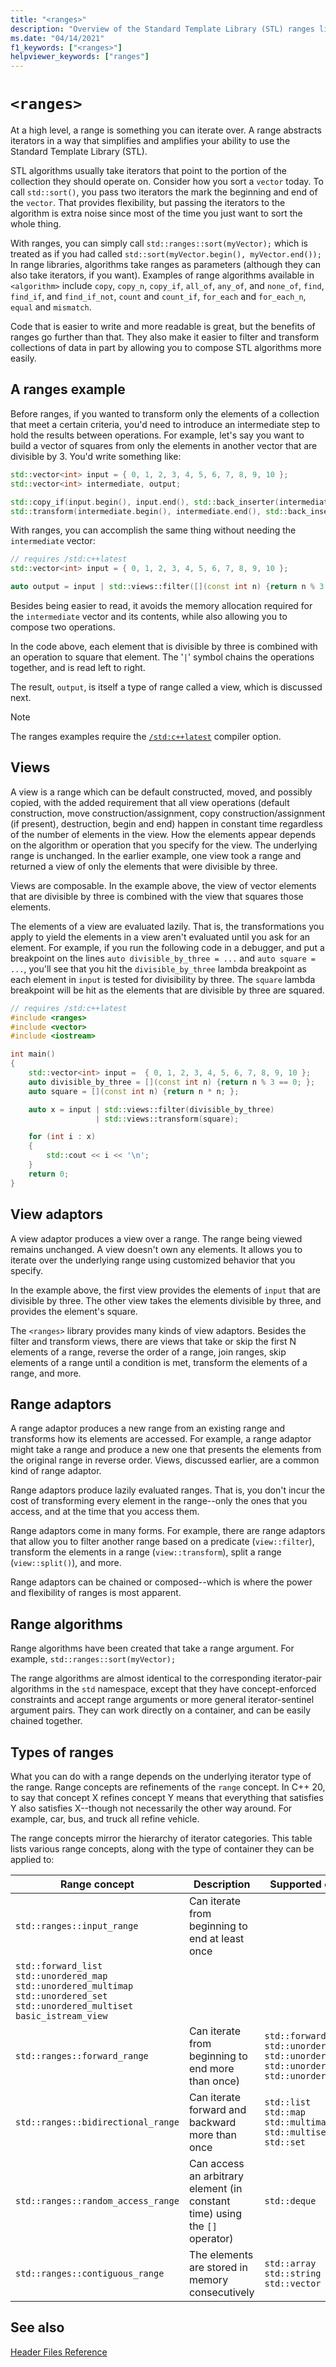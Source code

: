 ```yaml
---
title: "<ranges>"
description: "Overview of the Standard Template Library (STL) ranges library"
ms.date: "04/14/2021"
f1_keywords: ["<ranges>"]
helpviewer_keywords: ["ranges"]
---
```


# `<ranges>`

At a high level, a range is something you can iterate over. A range abstracts iterators in a way that simplifies and amplifies your ability to use the Standard Template Library (STL).

STL algorithms usually take iterators that point to the portion of the collection they should operate on. Consider how you sort a `vector` today. To call `std::sort()`, you pass two iterators the mark the beginning and end of the `vector`. That provides flexibility, but passing the iterators to the algorithm is extra noise since most of the time you just want to sort the whole thing.

With ranges, you can simply call `std::ranges::sort(myVector);` which is treated as if you had called `std::sort(myVector.begin(), myVector.end());` In range libraries, algorithms take ranges as parameters (although they can also take iterators, if you want). Examples of range algorithms available in `<algorithm>` include `copy`, `copy_n`, `copy_if`, `all_of`, `any_of`, and `none_of`, `find`, `find_if`, and `find_if_not`, `count` and `count_if`, `for_each` and `for_each_n`, `equal` and `mismatch`.

Code that is easier to write and more readable is great, but the benefits of ranges go further than that. They also make it easier to filter and transform collections of data in part by allowing you to compose STL algorithms more easily.

## A ranges example

Before ranges, if you wanted to transform only the elements of a collection that meet a certain criteria, you'd need to introduce an intermediate step to hold the results between operations. For example, let's say you want to build a vector of squares from only the elements in another vector that are divisible by 3. You'd write something like:

```cpp
std::vector<int> input = { 0, 1, 2, 3, 4, 5, 6, 7, 8, 9, 10 };
std::vector<int> intermediate, output;

std::copy_if(input.begin(), input.end(), std::back_inserter(intermediate), [](const int i) { return i%3 == 0; });
std::transform(intermediate.begin(), intermediate.end(), std::back_inserter(output), [](const int i) {return i*i; });
```

With ranges, you can accomplish the same thing without needing the `intermediate` vector:

```cpp
// requires /std:c++latest
std::vector<int> input = { 0, 1, 2, 3, 4, 5, 6, 7, 8, 9, 10 };

auto output = input | std::views::filter([](const int n) {return n % 3 == 0; }) | std::views::transform([](const int n) {return n * n; });
```  

Besides being easier to read, it avoids the memory allocation required for the `intermediate` vector and its contents, while also allowing you to compose two operations.

In the code above, each element that is divisible by three is combined with an operation to square that element. The '`|`' symbol chains the operations together, and is read left to right.

The result, `output`, is itself a type of range called a view, which is discussed next.

> [!NOTE]
> The ranges examples require the [`/std:c++latest`](../build/reference/std-specify-language-standard-version.md) compiler option.

## Views

A view is a range which can be default constructed, moved, and possibly copied, with the added requirement that all view operations (default construction, move construction/assignment, copy construction/assignment (if present), destruction, begin and end) happen in constant time regardless of the number of elements in the view. How the elements appear depends on the algorithm or operation that you specify for the view. The underlying range is unchanged. In the earlier example, one view took a range and returned a view of only the elements that were divisible by three.

Views are composable. In the example above, the view of vector elements that are divisible by three is combined with the view that squares those elements.

The elements of a view are evaluated lazily. That is, the transformations you apply to yield the elements in a view aren't evaluated until you ask for an element. For example, if you run the following code in a debugger, and put a breakpoint on the lines `auto divisible_by_three = ...` and `auto square =  ...`, you'll see that you hit the `divisible_by_three` lambda breakpoint as each element in `input` is tested for divisibility by three. The `square` lambda breakpoint will be hit as the elements that are divisible by three are squared.

```cpp
// requires /std:c++latest
#include <ranges>
#include <vector>
#include <iostream>

int main()
{
    std::vector<int> input =  { 0, 1, 2, 3, 4, 5, 6, 7, 8, 9, 10 };
    auto divisible_by_three = [](const int n) {return n % 3 == 0; };
    auto square = [](const int n) {return n * n; };

    auto x = input | std::views::filter(divisible_by_three)
                   | std::views::transform(square);

    for (int i : x)
    {
        std::cout << i << '\n';
    }
    return 0;
}
```

## View adaptors

A view adaptor produces a view over a range. The range being viewed remains unchanged. A view doesn't own any elements. It allows you to iterate over the underlying range using customized behavior that you specify.

In the example above, the first view provides the elements of `input` that are divisible by three. The other view takes the elements divisible by three, and provides the element's square.

The `<ranges>` library provides many kinds of view adaptors. Besides the filter and transform views, there are views that take or skip the first N elements of a range, reverse the order of a range, join ranges, skip elements of a range until a condition is met, transform the elements of a range, and more.

## Range adaptors

A range adaptor produces a new range from an existing range and transforms how its elements are accessed. For example, a range adaptor might take a range and produce a new one that presents the elements from the original range in reverse order. Views, discussed earlier, are a common kind of range adaptor.

Range adaptors produce lazily evaluated ranges. That is, you don't incur the cost of transforming every element in the range--only the ones that you access, and at the time that you access them.

Range adaptors come in many forms. For example, there are range adaptors that allow you to filter another range based on a predicate (`view::filter`), transform the elements in a range (`view::transform`), split a range (`view::split()`), and more.

Range adaptors can be chained or composed--which is where the power and flexibility of ranges is most apparent.

## Range algorithms

Range algorithms have been created that take a range argument. For example, `std::ranges::sort(myVector);`

The range algorithms are almost identical to the corresponding iterator-pair algorithms in the `std` namespace, except that they have concept-enforced constraints and accept range arguments or more general iterator-sentinel argument pairs. They can work directly on a container, and can be easily chained together.

## Types of ranges

What you can do with a range depends on the underlying iterator type of the range. Range concepts are refinements of the `range` concept. In C++ 20, to say that concept X refines concept Y means that everything that satisfies Y also satisfies X--though not necessarily the other way around. For example, car, bus, and truck all refine vehicle.

The range concepts mirror the hierarchy of iterator categories. This table lists various range concepts, along with the type of container they can be applied to:

| Range concept | Description | Supported containers |
|--|--|--|
| `std::ranges::input_range` | Can iterate from beginning to end at least once |
| `std::forward_list`<br>`std::unordered_map`<br>`std::unordered_multimap`<br>`std::unordered_set`<br>`std::unordered_multiset`<br>`basic_istream_view` |
| `std::ranges::forward_range` | Can iterate from beginning to end more than once) | `std::forward_list`<br>`std::unordered_map`<br>`std::unordered_multimap`<br>`std::unordered_set`<br>`std::unordered_multiset` |
| `std::ranges::bidirectional_range` | Can iterate forward and backward more than once | `std::list`<br>`std::map`<br>`std::multimap`<br>`std::multiset`<br>`std::set`|
| `std::ranges::random_access_range` | Can access an arbitrary element (in constant time) using the `[]` operator) | `std::deque` |
| `std::ranges::contiguous_range` | The elements are stored in memory consecutively | `std::array`<br>`std::string`<br>`std::vector` |



## See also

[Header Files Reference](../standard-library/cpp-standard-library-header-files.md)